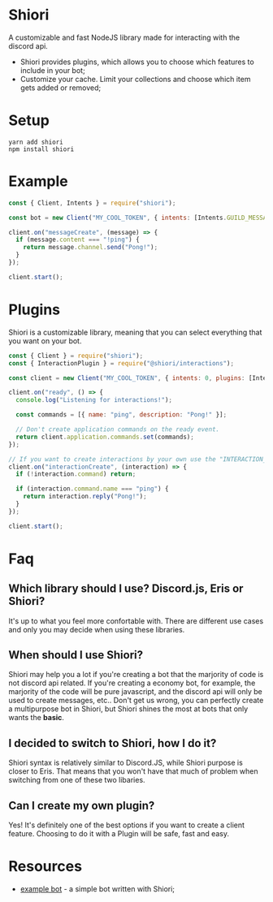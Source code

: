 # Shiori
A customizable and fast NodeJS library made for interacting with the discord api.

- Shiori provides plugins, which allows you to choose which features to include in your bot;
- Customize your cache. Limit your collections and choose which item gets added or removed;

# Setup

```
yarn add shiori
npm install shiori
```

# Example

```js
const { Client, Intents } = require("shiori");

const bot = new Client("MY_COOL_TOKEN", { intents: [Intents.GUILD_MESSAGES] });

client.on("messageCreate", (message) => {
  if (message.content === "!ping") {
    return message.channel.send("Pong!");
  }
});

client.start();
```

# Plugins

Shiori is a customizable library, meaning that you can select everything that you want on your bot.

```js
const { Client } = require("shiori");
const { InteractionPlugin } = require("@shiori/interactions");

const client = new Client("MY_COOL_TOKEN", { intents: 0, plugins: [InteractionPlugin] });

client.on("ready", () => {
  console.log("Listening for interactions!");

  const commands = [{ name: "ping", description: "Pong!" }];

  // Don't create application commands on the ready event.
  return client.application.commands.set(commands);
});

// If you want to create interactions by your own use the "INTERACTION_CREATE" event.
client.on("interactionCreate", (interaction) => {
  if (!interaction.command) return;

  if (interaction.command.name === "ping") {
    return interaction.reply("Pong!");
  }
});

client.start();
```

# Faq

## Which library should I use? Discord.js, Eris or Shiori?

It's up to what you feel more confortable with. There are different use cases and only you may decide when using these libraries.

## When should I use Shiori?

Shiori may help you a lot if you're creating a bot that the marjority of code is not discord api related. If you're creating a economy bot, for example, the marjority of the code will be pure javascript, and the discord api will only be used to create messages, etc.. Don't get us wrong, you can perfectly create a multipurpose bot in Shiori, but Shiori shines the most at bots that only wants the **basic**.

## I decided to switch to Shiori, how I do it?

Shiori syntax is relatively similar to Discord.JS, while Shiori purpose is closer to Eris. That means that you won't have that much of problem when switching from one of these two libaries.

## Can I create my own plugin?

Yes! It's definitely one of the best options if you want to create a client feature. Choosing to do it with a Plugin will be safe, fast and easy.

# Resources

- [example bot](https://github.com/shiorijs/examplebot) - a simple bot written with Shiori;
